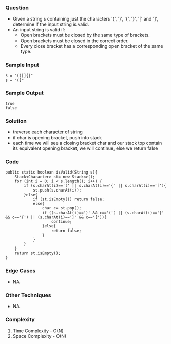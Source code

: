 ### Question
- Given a string s containing just the characters '(', ')', '{', '}', '[' and ']', determine if the input string is valid. 
- An input string is valid if:
  - Open brackets must be closed by the same type of brackets. 
  - Open brackets must be closed in the correct order. 
  - Every close bracket has a corresponding open bracket of the same type.

### Sample Input
    s = "()[]{}"
    s = "(]"

### Sample Output
    true
    false

### Solution
- traverse each character of string
- if char is opening bracket, push into stack
- each time we will see a closing bracket char and our stack top contain its equivalent opening bracket, we will continue, else we return false

### Code
    public static boolean isValid(String s){
        Stack<Character> st= new Stack<>();
        for (int i = 0; i < s.length(); i++) {
            if (s.charAt(i)=='(' || s.charAt(i)=='{' || s.charAt(i)=='['){
                st.push(s.charAt(i));
            }else{
                if (st.isEmpty()) return false;
                else{
                    char c= st.pop();
                    if ((s.charAt(i)==')' && c=='(') || (s.charAt(i)=='}' && c=='{') || (s.charAt(i)==']' && c=='[')){
                        continue;
                    }else{
                        return false;
                    }
                }
            }
        }
        return st.isEmpty();
    }

### Edge Cases
- NA

### Other Techniques
- NA

### Complexity
1. Time Complexity - O(N)
2. Space Complexity - O(N)